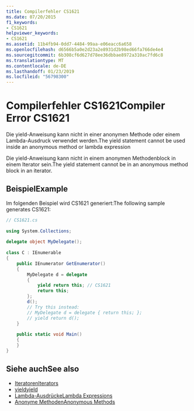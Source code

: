 ```yaml
---
title: Compilerfehler CS1621
ms.date: 07/20/2015
f1_keywords:
- CS1621
helpviewer_keywords:
- CS1621
ms.assetid: 11b4fb94-0dd7-4484-99aa-e06eacc6a658
ms.openlocfilehash: d6566b5a0e2d23a2e8931d2b98ed66fa766de4e4
ms.sourcegitcommit: 6b308cf6d627d78ee36dbbae8972a310ac7fd6c8
ms.translationtype: MT
ms.contentlocale: de-DE
ms.lasthandoff: 01/23/2019
ms.locfileid: "56798300"
---
```

# <a name="compiler-error-cs1621"></a><span data-ttu-id="43ed5-102">Compilerfehler CS1621</span><span class="sxs-lookup"><span data-stu-id="43ed5-102">Compiler Error CS1621</span></span>
<span data-ttu-id="43ed5-103">Die yield-Anweisung kann nicht in einer anonymen Methode oder einem Lambda-Ausdruck verwendet werden.</span><span class="sxs-lookup"><span data-stu-id="43ed5-103">The yield statement cannot be used inside an anonymous method or lambda expression</span></span>  
  
 <span data-ttu-id="43ed5-104">Die yield-Anweisung kann nicht in einem anonymen Methodenblock in einem Iterator sein.</span><span class="sxs-lookup"><span data-stu-id="43ed5-104">The yield statement cannot be in an anonymous method block in an iterator.</span></span>  
  
## <a name="example"></a><span data-ttu-id="43ed5-105">Beispiel</span><span class="sxs-lookup"><span data-stu-id="43ed5-105">Example</span></span>  
 <span data-ttu-id="43ed5-106">Im folgenden Beispiel wird CS1621 generiert:</span><span class="sxs-lookup"><span data-stu-id="43ed5-106">The following sample generates CS1621:</span></span>  
  
```csharp  
// CS1621.cs  
  
using System.Collections;  
  
delegate object MyDelegate();  
  
class C : IEnumerable  
{  
    public IEnumerator GetEnumerator()  
    {  
        MyDelegate d = delegate  
        {  
            yield return this; // CS1621  
            return this;  
        };  
        d();  
        // Try this instead:  
        // MyDelegate d = delegate { return this; };  
        // yield return d();  
    }  
  
    public static void Main()  
    {  
    }  
}  
```  
  
## <a name="see-also"></a><span data-ttu-id="43ed5-107">Siehe auch</span><span class="sxs-lookup"><span data-stu-id="43ed5-107">See also</span></span>

- [<span data-ttu-id="43ed5-108">Iteratoren</span><span class="sxs-lookup"><span data-stu-id="43ed5-108">Iterators</span></span>](../../csharp/programming-guide/concepts/iterators.md)
- [<span data-ttu-id="43ed5-109">yield</span><span class="sxs-lookup"><span data-stu-id="43ed5-109">yield</span></span>](../../csharp/language-reference/keywords/yield.md)
- [<span data-ttu-id="43ed5-110">Lambda-Ausdrücke</span><span class="sxs-lookup"><span data-stu-id="43ed5-110">Lambda Expressions</span></span>](../../csharp/programming-guide/statements-expressions-operators/lambda-expressions.md)
- [<span data-ttu-id="43ed5-111">Anonyme Methoden</span><span class="sxs-lookup"><span data-stu-id="43ed5-111">Anonymous Methods</span></span>](../../csharp/programming-guide/statements-expressions-operators/anonymous-methods.md)
